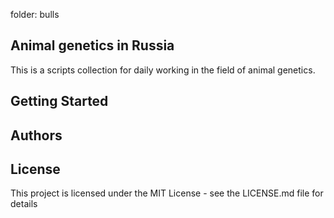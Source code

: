 folder: bulls
## Animal genetics in Russia
This is a scripts collection for daily working in the field of animal genetics. 
## Getting Started
## Authors
## License
This project is licensed under the MIT License - see the LICENSE.md file for details
